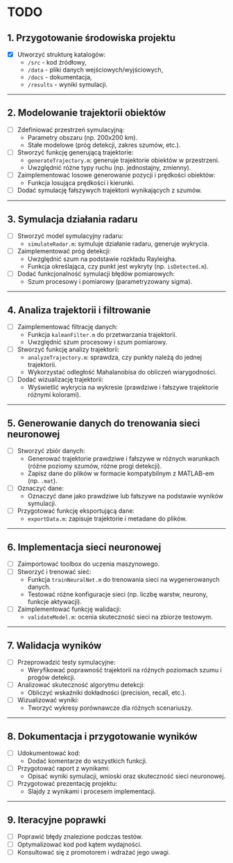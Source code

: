 # TODO

## 1. Przygotowanie środowiska projektu
- [x] Utworzyć strukturę katalogów:
  - `/src` - kod źródłowy,
  - `/data` - pliki danych wejściowych/wyjściowych,
  - `/docs` - dokumentacja,
  - `/results` - wyniki symulacji.

---

## 2. Modelowanie trajektorii obiektów
- [ ] Zdefiniować przestrzeń symulacyjną:
  - Parametry obszaru (np. 200x200 km).
  - Stałe modelowe (próg detekcji, zakres szumów, etc.).
- [ ] Stworzyć funkcję generującą trajektorie:
  - `generateTrajectory.m`: generuje trajektorie obiektów w przestrzeni.
  - Uwzględnić różne typy ruchu (np. jednostajny, zmienny).
- [ ] Zaimplementować losowe generowanie pozycji i prędkości obiektów:
  - Funkcja losująca prędkości i kierunki.
- [ ] Dodać symulację fałszywych trajektorii wynikających z szumów.

---

## 3. Symulacja działania radaru
- [ ] Stworzyć model symulacyjny radaru:
  - `simulateRadar.m`: symuluje działanie radaru, generuje wykrycia.
- [ ] Zaimplementować próg detekcji:
  - Uwzględnić szum na podstawie rozkładu Rayleigha.
  - Funkcja określająca, czy punkt jest wykryty (np. `isDetected.m`).
- [ ] Dodać funkcjonalność symulacji błędów pomiarowych:
  - Szum procesowy i pomiarowy (parametryzowany sigma).

---

## 4. Analiza trajektorii i filtrowanie
- [ ] Zaimplementować filtrację danych:
  - Funkcja `kalmanFilter.m` do przetwarzania trajektorii.
  - Uwzględnić szum procesowy i szum pomiarowy.
- [ ] Stworzyć funkcję analizy trajektorii:
  - `analyzeTrajectory.m`: sprawdza, czy punkty należą do jednej trajektorii.
  - Wykorzystać odległość Mahalanobisa do obliczeń wiarygodności.
- [ ] Dodać wizualizację trajektorii:
  - Wyświetlić wykrycia na wykresie (prawdziwe i fałszywe trajektorie różnymi kolorami).

---

## 5. Generowanie danych do trenowania sieci neuronowej
- [ ] Stworzyć zbiór danych:
  - Generować trajektorie prawdziwe i fałszywe w różnych warunkach (różne poziomy szumów, różne progi detekcji).
  - Zapisz dane do plików w formacie kompatybilnym z MATLAB-em (np. `.mat`).
- [ ] Oznaczyć dane:
  - Oznaczyć dane jako prawdziwe lub fałszywe na podstawie wyników symulacji.
- [ ] Przygotować funkcję eksportującą dane:
  - `exportData.m`: zapisuje trajektorie i metadane do plików.

---

## 6. Implementacja sieci neuronowej
- [ ] Zaimportować toolbox do uczenia maszynowego.
- [ ] Stworzyć i trenować sieć:
  - Funkcja `trainNeuralNet.m` do trenowania sieci na wygenerowanych danych.
  - Testować różne konfiguracje sieci (np. liczbę warstw, neurony, funkcje aktywacji).
- [ ] Zaimplementować funkcję walidacji:
  - `validateModel.m`: ocenia skuteczność sieci na zbiorze testowym.

---

## 7. Walidacja wyników
- [ ] Przeprowadzić testy symulacyjne:
  - Weryfikować poprawność trajektorii na różnych poziomach szumu i progów detekcji.
- [ ] Analizować skuteczność algorytmu detekcji:
  - Obliczyć wskaźniki dokładności (precision, recall, etc.).
- [ ] Wizualizować wyniki:
  - Tworzyć wykresy porównawcze dla różnych scenariuszy.

---

## 8. Dokumentacja i przygotowanie wyników
- [ ] Udokumentować kod:
  - Dodać komentarze do wszystkich funkcji.
- [ ] Przygotować raport z wynikami:
  - Opisać wyniki symulacji, wnioski oraz skuteczność sieci neuronowej.
- [ ] Przygotować prezentację projektu:
  - Slajdy z wynikami i procesem implementacji.

---

## 9. Iteracyjne poprawki
- [ ] Poprawić błędy znalezione podczas testów.
- [ ] Optymalizować kod pod kątem wydajności.
- [ ] Konsultować się z promotorem i wdrażać jego uwagi.
